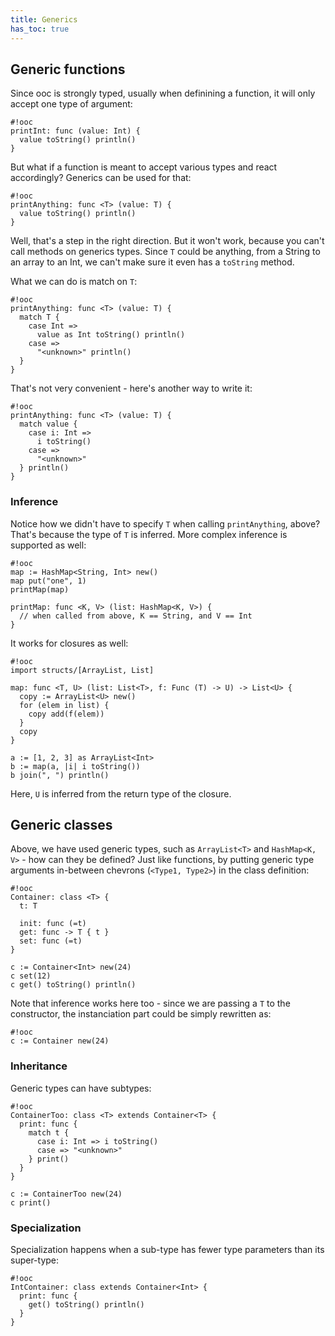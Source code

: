 ```yaml
---
title: Generics
has_toc: true
---
```


## Generic functions

Since ooc is strongly typed, usually when definining a function,
it will only accept one type of argument:

    #!ooc
    printInt: func (value: Int) {
      value toString() println()
    }

But what if a function is meant to accept various types and react
accordingly? Generics can be used for that:

    #!ooc
    printAnything: func <T> (value: T) {
      value toString() println()
    }

Well, that's a step in the right direction. But it won't work, because
you can't call methods on generics types. Since `T` could be anything,
from a String to an array to an Int, we can't make sure it even has a
`toString` method.

What we can do is match on `T`:

    #!ooc
    printAnything: func <T> (value: T) {
      match T {
        case Int =>
          value as Int toString() println()
        case =>
          "<unknown>" println()
      }
    }

That's not very convenient - here's another way to write it:

    #!ooc
    printAnything: func <T> (value: T) {
      match value {
        case i: Int =>
          i toString()
        case =>
          "<unknown>"
      } println()
    }

### Inference

Notice how we didn't have to specify `T` when calling `printAnything`,
above? That's because the type of `T` is inferred. More complex inference
is supported as well:

    #!ooc
    map := HashMap<String, Int> new()
    map put("one", 1)
    printMap(map)

    printMap: func <K, V> (list: HashMap<K, V>) {
      // when called from above, K == String, and V == Int
    }

It works for closures as well:

    #!ooc
    import structs/[ArrayList, List]

    map: func <T, U> (list: List<T>, f: Func (T) -> U) -> List<U> {
      copy := ArrayList<U> new()
      for (elem in list) {
        copy add(f(elem))
      }
      copy
    }

    a := [1, 2, 3] as ArrayList<Int>
    b := map(a, |i| i toString())
    b join(", ") println()

Here, `U` is inferred from the return type of the closure.

## Generic classes

Above, we have used generic types, such as `ArrayList<T>` and
`HashMap<K, V>` - how can they be defined? Just like functions, by
putting generic type arguments in-between chevrons (`<Type1, Type2>`)
in the class definition:

    #!ooc
    Container: class <T> {
      t: T

      init: func (=t)
      get: func -> T { t }
      set: func (=t)
    }

    c := Container<Int> new(24)
    c set(12)
    c get() toString() println()

Note that inference works here too - since we are passing
a `T` to the constructor, the instanciation part could be
simply rewritten as:

    #!ooc
    c := Container new(24)

### Inheritance

Generic types can have subtypes:

    #!ooc
    ContainerToo: class <T> extends Container<T> {
      print: func {
        match t {
          case i: Int => i toString()
          case => "<unknown>"
        } print()
      }
    }

    c := ContainerToo new(24)
    c print()

### Specialization

Specialization happens when a sub-type has fewer type parameters
than its super-type:

    #!ooc
    IntContainer: class extends Container<Int> {
      print: func {
        get() toString() println()
      }
    }


